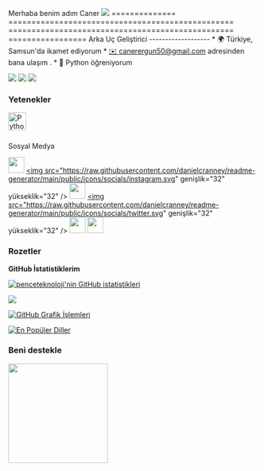 Merhaba benim adım Caner ![](https://user-images.githubusercontent.com/18350557/176309783-0785949b-9127-417c-8b55-ab5a4333674e.gif) ============== ================================================= ================================================= ================= Arka Uç Geliştirici ------------------- * 🌍 Türkiye, Samsun'da ikamet ediyorum * [ ✉️ canerergun50@gmail.com](mailto:canerergun50@gmail.com) adresinden bana ulaşım .[](mailto:canerergun50@gmail.com) * 🧠 Python öğreniyorum

<a href="https://www.twitter.com/penceteknoloji" target="_blank" rel="noreferrer"><img src="https://img.shields.io/twitter/follow/penceteknoloji?logo =twitter&style=for-the-badge&color=0891b2&labelColor=1c1917" /></a> <a href="https://www.github.com/penceteknoloji" target="_blank" rel="noreferrer"><img src ="https://img.shields.io/github/followers/penceteknoloji?logo=github&style=for-the-badge&color=0891b2&labelColor=1c1917" /></a> <a href="https://www.twitch .tv/penceteknoloji" target="_blank" rel="noreferrer"><img src="https://img.shields.io/twitch/status/penceteknoloji?logo=twitchsx&style=for-the-badge&color=0891b2&labelColor=1c1917&label=TWITCH+STATUS" /></a>
### Yetenekler

<p align="left">
<a href="https://www.python.org/" target="_blank" rel="noreferrer"><img src="https://raw.githubusercontent.com/ danielcranney/readme-generator/main/public/icons/skills/python-coloured.svg" width="36" height="36" alt="Python" /></a>
</p>

###

Sosyal Medya <p align="left"> <a href="https://www.github.com/penceteknoloji" target="_blank" rel="noreferrer"><img src="https://raw .githubusercontent.com/danielcranney/readme-generator/main/public/icons/socials/github.svg" width="32" height="32" /></a> <a href="http://www. instagram.com/penceteknoloji" target="_blank" rel="noreferrer"><img src="https://raw.githubusercontent.com/danielcranney/readme-generator/main/public/icons/socials/instagram.svg" genişlik="32" yükseklik="32" /></a> <a href="https://www.linkedin.com/in/penceteknoloji" target="_blank" rel="noreferrer"><img src="https://raw.githubusercontent.com/danielcranney/readme-generator /main/public/icons/socials/linkedin.svg" width="32" height="32" /></a> <a href="https://www.twitter.com/penceteknoloji" target="_blank " rel="noreferrer"><img src="https://raw.githubusercontent.com/danielcranney/readme-generator/main/public/icons/socials/twitter.svg" genişlik="32" yükseklik="32" /></a> <a href="https://www.youtube.com/c/UCALwGtJnGqlLzbyA7Ar4MBQ" target="_blank" rel="noreferrer"><img src="https://raw.githubusercontent.com/danielcranney/readme-generator /main/public/icons/socials/youtube.svg" width="32" height="32" /></a> <a href="https://www.twitch.tv/penceteknoloji" target="_blank " rel="noreferrer"><img src="https://raw.githubusercontent.com/danielcranney/readme-generator/main/public/icons/socials/twitch.svg" width="32" height="32" /></a> </p>
### Rozetler

<b>GitHub İstatistiklerim</b>

<a href="http://www.github.com/penceteknoloji"><img src="https://github-readme-stats.vercel.app/api?username=penceteknoloji&show_icons=true&hide=&count_private=true&title_color=0891b2&text_color =ffffff&icon_color=0891b2&bg_color=1c1917&hide_border=true&show_icons=true" alt="penceteknoloji'nin GitHub istatistikleri" /></a>

<a href="http://www.github.com/penceteknoloji"><img src="https://github-readme-streak-stats.herokuapp.com/?user=penceteknoloji&stroke=ffffff&background=1c1917&ring=0891b2&fire= 0891b2&currStreakNum=ffffff&currStreakLabel=0891b2&sideNums=ffffff&sideLabels=ffffff&dates=ffffff&hide_border=true" /></a>

<a href="http://www.github.com/penceteknoloji"><img src="https://activity-graph.herokuapp.com/graph?username=penceteknoloji&bg_color=1c1917&color=ffffff&line=0891b2&point=ffffff&area_color=1c1917&area =true&hide_border=true&custom_title=GitHub%20Commits%20Graph" alt="GitHub Grafik İşlemleri" /></a>

<a href="https://github.com/penceteknoloji" align="left"><img src="https://github-readme-stats.vercel.app/api/top-langs/?username=penceteknoloji&langs_count =10&title_color=0891b2&text_color=ffffff&icon_color=0891b2&bg_color=1c1917&hide_border=true&locale=tr&custom_title=Top%20%Languages" alt="En Popüler Diller" /></a>

### Beni destekle

<a href="https://www.buymeacoffee.com/penceteknoloji"><img src="https://cdn.buymeacoffee.com/buttons/v2/default-yellow.png" width="200" /> </a>
